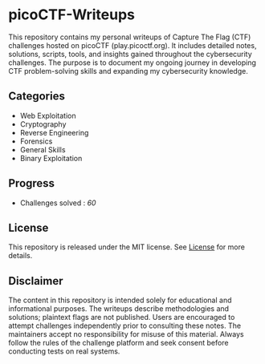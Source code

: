 # picoCTF-Writeups
This repository contains my personal writeups of Capture The Flag (CTF) challenges hosted on picoCTF (play.picoctf.org). It includes detailed notes, solutions, scripts, tools, and insights gained throughout the cybersecurity challenges. The purpose is to document my ongoing journey in developing CTF problem-solving skills and expanding my cybersecurity knowledge.
## Categories
- Web Exploitation
- Cryptography
- Reverse Engineering
- Forensics
- General Skills
- Binary Exploitation
## Progress
- Challenges solved : *60*
## License
This repository is released under the MIT license. See [License](https://github.com/msvignesh-25/picoCTF-Writeups/blob/main/LICENSE) for more details.
## Disclaimer
The content in this repository is intended solely for educational and informational purposes. The writeups describe methodologies and solutions; plaintext flags are not published. Users are encouraged to attempt challenges independently prior to consulting these notes. The maintainers accept no responsibility for misuse of this material.
Always follow the rules of the challenge platform and seek consent before conducting tests on real systems.
